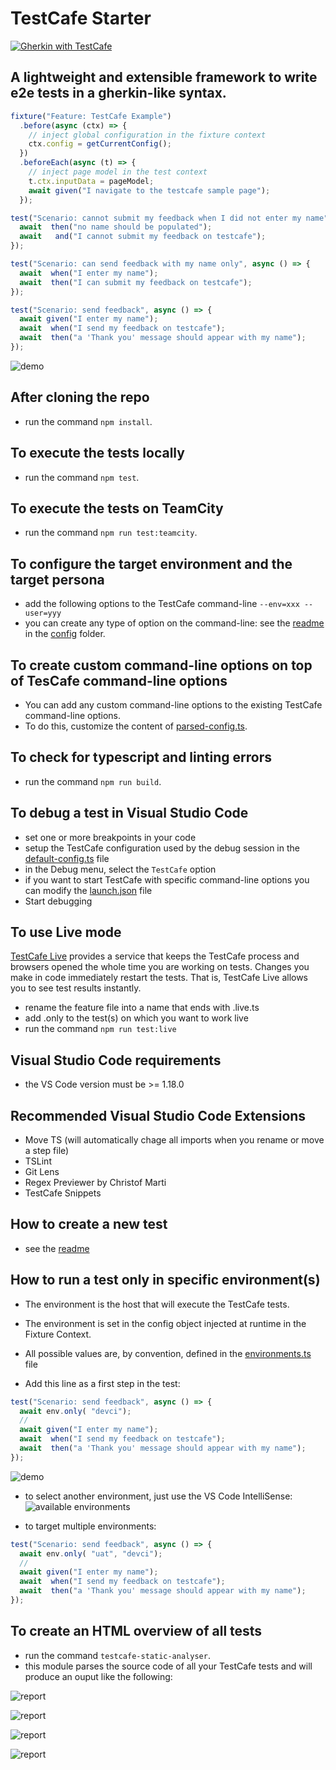 # TestCafe Starter
<a href="https://github.com/DevExpress/testcafe">
    <img alt="Gherkin with TestCafe" src="https://img.shields.io/badge/gherkin%20with-TestCafe-2fa4cf.svg">
</a>

## A lightweight and extensible framework to write e2e tests in a gherkin-like syntax.

```typescript
fixture("Feature: TestCafe Example")
  .before(async (ctx) => {
    // inject global configuration in the fixture context
    ctx.config = getCurrentConfig();
  })
  .beforeEach(async (t) => {
    // inject page model in the test context
    t.ctx.inputData = pageModel;
    await given("I navigate to the testcafe sample page");
  });

test("Scenario: cannot submit my feedback when I did not enter my name", async () => {
  await  then("no name should be populated");
  await   and("I cannot submit my feedback on testcafe");
});

test("Scenario: can send feedback with my name only", async () => {
  await  when("I enter my name");
  await  then("I can submit my feedback on testcafe");
});

test("Scenario: send feedback", async () => {
  await given("I enter my name");
  await  when("I send my feedback on testcafe");
  await  then("a 'Thank you' message should appear with my name");
});
```

![demo](./.media/demo1.gif)


## After cloning the repo

* run the command `npm install`.

## To execute the tests locally

* run the command `npm test`.

## To execute the tests on TeamCity
* run the command `npm run test:teamcity`.

## To configure the target environment and the target persona
* add the following options to the TestCafe command-line `--env=xxx --user=yyy`
* you can create any type of option on the command-line: see the [readme](config) in the [config](config) folder.

## To create custom command-line options on top of TesCafe command-line options
* You can add any custom command-line options to the existing TestCafe command-line options. 
* To do this, customize the content of [parsed-config.ts](parsed-config.ts).

## To check for typescript and linting errors

* run the command `npm run build`.

## To debug a test in Visual Studio Code

* set one or more breakpoints in your code
* setup the TestCafe configuration used by the debug session in the [default-config.ts](config/default-config.ts) file
* in the Debug menu, select the `TestCafe` option
* if you want to start TestCafe with specific command-line options you can modify the [launch.json](.vscode/launch.json) file
* Start debugging

## To use Live mode

[TestCafe Live](https://github.com/DevExpress/testcafe-live) provides a service that keeps the TestCafe process and browsers opened the whole time you are working on tests. Changes you make in code immediately restart the tests. That is, TestCafe Live allows you to see test results instantly.

* rename the feature file into a name that ends with .live.ts
* add .only to the test(s) on which you want to work live
* run the command `npm run test:live`


## Visual Studio Code requirements

* the VS Code version must be >= 1.18.0

## Recommended Visual Studio Code Extensions

* Move TS (will automatically chage all imports when you rename or move a step file)
* TSLint
* Git Lens
* Regex Previewer by Christof Marti
* TestCafe Snippets

## How to create a new test

* see the [readme](features/README.md)

## How to run a test only in specific environment(s)

* The environment is the host that will execute the TestCafe tests. 
* The environment is set in the config object injected at runtime in the Fixture Context.
* All possible values are, by convention,  defined in the [environments.ts](config/environments.ts) file

* Add this line as a first step in the test:
```typescript
test("Scenario: send feedback", async () => {
  await env.only( "devci");
  //
  await given("I enter my name");
  await  when("I send my feedback on testcafe");
  await  then("a 'Thank you' message should appear with my name");
});
```

![demo](./.media/demo2.gif)


* to select another environment, just use the VS Code IntelliSense:
  ![available environments](./.media/screenshot04.png)

* to target multiple environments:
```typescript
test("Scenario: send feedback", async () => {
  await env.only( "uat", "devci");
  //
  await given("I enter my name");
  await  when("I send my feedback on testcafe");
  await  then("a 'Thank you' message should appear with my name");
});
```

## To create an HTML overview of all tests

* run the command `testcafe-static-analyser`.
* this module parses the source code of all your TestCafe tests and will produce an ouput like the following:

![report](.media/static-reporter1.png)

![report](.media/static-reporter2.png)

![report](.media/static-reporter3.png)

![report](.media/static-reporter4.png)
